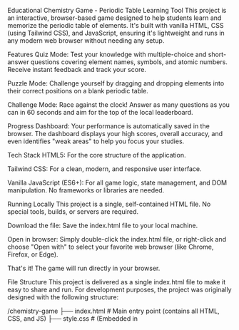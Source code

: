 Educational Chemistry Game - Periodic Table Learning Tool
This project is an interactive, browser-based game designed to help students learn and memorize the periodic table of elements. It's built with vanilla HTML, CSS (using Tailwind CSS), and JavaScript, ensuring it's lightweight and runs in any modern web browser without needing any setup.

Features
Quiz Mode: Test your knowledge with multiple-choice and short-answer questions covering element names, symbols, and atomic numbers. Receive instant feedback and track your score.

Puzzle Mode: Challenge yourself by dragging and dropping elements into their correct positions on a blank periodic table.

Challenge Mode: Race against the clock! Answer as many questions as you can in 60 seconds and aim for the top of the local leaderboard.

Progress Dashboard: Your performance is automatically saved in the browser. The dashboard displays your high scores, overall accuracy, and even identifies "weak areas" to help you focus your studies.

Tech Stack
HTML5: For the core structure of the application.

Tailwind CSS: For a clean, modern, and responsive user interface.

Vanilla JavaScript (ES6+): For all game logic, state management, and DOM manipulation. No frameworks or libraries are needed.

Running Locally
This project is a single, self-contained HTML file. No special tools, builds, or servers are required.

Download the file: Save the index.html file to your local machine.

Open in browser: Simply double-click the index.html file, or right-click and choose "Open with" to select your favorite web browser (like Chrome, Firefox, or Edge).

That's it! The game will run directly in your browser.

File Structure
This project is delivered as a single index.html file to make it easy to share and run. For development purposes, the project was originally designed with the following structure:

/chemistry-game
  ├── index.html        # Main entry point (contains all HTML, CSS, and JS)
  ├── style.css         # (Embedded in <style> tags)
  ├── script.js         # (Embedded in <script> tags)
  ├── /data
  │     └── elements.json   # (Data is included as a JS object)
  └── README.md

In the final version, all CSS, JavaScript, and element data have been embedded directly into index.html for maximum portability.
